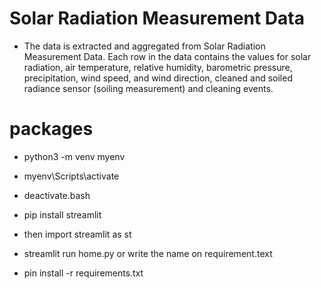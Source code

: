 # Solar Radiation Measurement Data

- The data is extracted and aggregated from Solar Radiation Measurement Data. Each row in the data contains the values for solar radiation, air temperature, relative humidity, barometric pressure, precipitation, wind speed, and wind direction, cleaned and soiled radiance sensor (soiling measurement) and cleaning events.

# packages

- python3 -m venv myenv
- myenv\Scripts\activate
- deactivate.bash

- pip install streamlit
- then import streamlit as st
- streamlit run home.py
  or write the name on requirement.text

* pin install -r requirements.txt
